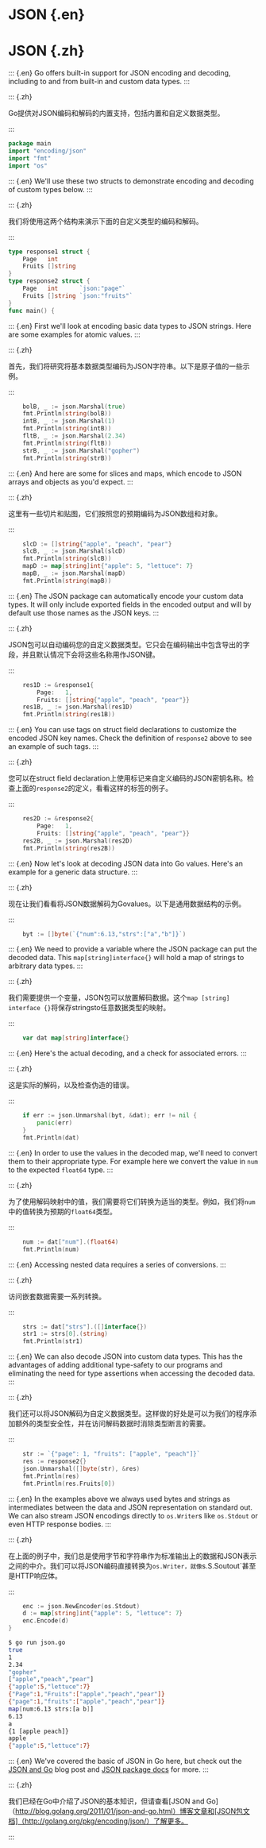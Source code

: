 
# JSON {.en}


# JSON {.zh}


::: {.en}
Go offers built-in support for JSON encoding and
decoding, including to and from built-in and custom
data types.
:::

::: {.zh}

Go提供对JSON编码和解码的内置支持，包括内置和自定义数据类型。

:::


```go
package main
import "encoding/json"
import "fmt"
import "os"
```


::: {.en}
We'll use these two structs to demonstrate encoding and
decoding of custom types below.
:::

::: {.zh}

我们将使用这两个结构来演示下面的自定义类型的编码和解码。

:::


```go
type response1 struct {
	Page   int
	Fruits []string
}
type response2 struct {
	Page   int      `json:"page"`
	Fruits []string `json:"fruits"`
}
func main() {
```


::: {.en}
First we'll look at encoding basic data types to
JSON strings. Here are some examples for atomic
values.
:::

::: {.zh}

首先，我们将研究将基本数据类型编码为JSON字符串。以下是原子值的一些示例。

:::


```go
	bolB, _ := json.Marshal(true)
	fmt.Println(string(bolB))
	intB, _ := json.Marshal(1)
	fmt.Println(string(intB))
	fltB, _ := json.Marshal(2.34)
	fmt.Println(string(fltB))
	strB, _ := json.Marshal("gopher")
	fmt.Println(string(strB))
```


::: {.en}
And here are some for slices and maps, which encode
to JSON arrays and objects as you'd expect.
:::

::: {.zh}

这里有一些切片和贴图，它们按照您的预期编码为JSON数组和对象。

:::


```go
	slcD := []string{"apple", "peach", "pear"}
	slcB, _ := json.Marshal(slcD)
	fmt.Println(string(slcB))
	mapD := map[string]int{"apple": 5, "lettuce": 7}
	mapB, _ := json.Marshal(mapD)
	fmt.Println(string(mapB))
```


::: {.en}
The JSON package can automatically encode your
custom data types. It will only include exported
fields in the encoded output and will by default
use those names as the JSON keys.
:::

::: {.zh}

JSON包可以自动编码您的自定义数据类型。它只会在编码输出中包含导出的字段，并且默认情况下会将这些名称用作JSON键。

:::


```go
	res1D := &response1{
		Page:   1,
		Fruits: []string{"apple", "peach", "pear"}}
	res1B, _ := json.Marshal(res1D)
	fmt.Println(string(res1B))
```


::: {.en}
You can use tags on struct field declarations
to customize the encoded JSON key names. Check the
definition of `response2` above to see an example
of such tags.
:::

::: {.zh}

您可以在struct field declaration上使用标记来自定义编码的JSON密钥名称。检查上面的`response2`的定义，看看这样的标签的例子。

:::


```go
	res2D := &response2{
		Page:   1,
		Fruits: []string{"apple", "peach", "pear"}}
	res2B, _ := json.Marshal(res2D)
	fmt.Println(string(res2B))
```


::: {.en}
Now let's look at decoding JSON data into Go
values. Here's an example for a generic data
structure.
:::

::: {.zh}

现在让我们看看将JSON数据解码为Govalues。以下是通用数据结构的示例。

:::


```go
	byt := []byte(`{"num":6.13,"strs":["a","b"]}`)
```


::: {.en}
We need to provide a variable where the JSON
package can put the decoded data. This
`map[string]interface{}` will hold a map of strings
to arbitrary data types.
:::

::: {.zh}

我们需要提供一个变量，JSON包可以放置解码数据。这个`map [string] interface {}`将保存stringsto任意数据类型的映射。

:::


```go
	var dat map[string]interface{}
```


::: {.en}
Here's the actual decoding, and a check for
associated errors.
:::

::: {.zh}

这是实际的解码，以及检查伪造的错误。

:::


```go
	if err := json.Unmarshal(byt, &dat); err != nil {
		panic(err)
	}
	fmt.Println(dat)
```


::: {.en}
In order to use the values in the decoded map,
we'll need to convert them to their appropriate type.
For example here we convert the value in `num` to
the expected `float64` type.
:::

::: {.zh}

为了使用解码映射中的值，我们需要将它们转换为适当的类型。例如，我们将`num`中的值转换为预期的`float64`类型。

:::


```go
	num := dat["num"].(float64)
	fmt.Println(num)
```


::: {.en}
Accessing nested data requires a series of
conversions.
:::

::: {.zh}

访问嵌套数据需要一系列转换。

:::


```go
	strs := dat["strs"].([]interface{})
	str1 := strs[0].(string)
	fmt.Println(str1)
```


::: {.en}
We can also decode JSON into custom data types.
This has the advantages of adding additional
type-safety to our programs and eliminating the
need for type assertions when accessing the decoded
data.
:::

::: {.zh}

我们还可以将JSON解码为自定义数据类型。这样做的好处是可以为我们的程序添加额外的类型安全性，并在访问解码数据时消除类型断言的需要。

:::


```go
	str := `{"page": 1, "fruits": ["apple", "peach"]}`
	res := response2{}
	json.Unmarshal([]byte(str), &res)
	fmt.Println(res)
	fmt.Println(res.Fruits[0])
```


::: {.en}
In the examples above we always used bytes and
strings as intermediates between the data and
JSON representation on standard out. We can also
stream JSON encodings directly to `os.Writer`s like
`os.Stdout` or even HTTP response bodies.
:::

::: {.zh}

在上面的例子中，我们总是使用字节和字符串作为标准输出上的数据和JSON表示之间的中介。我们可以将JSON编码直接转换为`os.Writer，就像`s.S.Soutout`甚至是HTTP响应体。

:::


```go
	enc := json.NewEncoder(os.Stdout)
	d := map[string]int{"apple": 5, "lettuce": 7}
	enc.Encode(d)
}
```


```bash
$ go run json.go
true
1
2.34
"gopher"
["apple","peach","pear"]
{"apple":5,"lettuce":7}
{"Page":1,"Fruits":["apple","peach","pear"]}
{"page":1,"fruits":["apple","peach","pear"]}
map[num:6.13 strs:[a b]]
6.13
a
{1 [apple peach]}
apple
{"apple":5,"lettuce":7}
```


::: {.en}
We've covered the basic of JSON in Go here, but check
out the [JSON and Go](http://blog.golang.org/2011/01/json-and-go.html)
blog post and [JSON package docs](http://golang.org/pkg/encoding/json/)
for more.
:::

::: {.zh}

我们已经在Go中介绍了JSON的基本知识，但请查看[JSON and Go]（http://blog.golang.org/2011/01/json-and-go.html）博客文章和[JSON包文档]（http://golang.org/pkg/encoding/json/）了解更多。

:::



